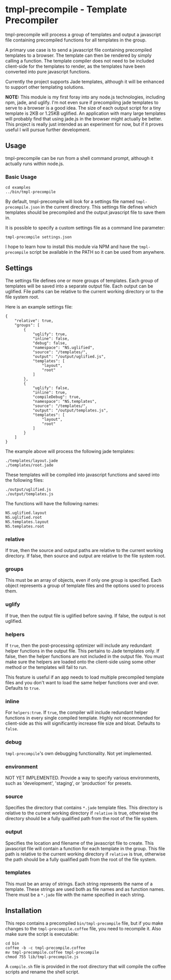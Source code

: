 # tmpl-precompile - Template Precompiler

tmpl-precompile will process a group of templates and output a javascript file containing
precompiled functions for all templates in the group. 

A primary use case is to send a javascript file containing precompiled templates to a browser. The
template can then be rendered by simply calling a function. The template compiler does not need to 
be included client-side for the templates to render, as the templates have been converted into pure
javascript functions.

Currently the project supports Jade templates, although it will be enhanced to support other
templating solutions.

**NOTE:** This module is my first foray into any node.js technologies, including npm, jade, and uglify.
I'm not even sure if precompiling jade templates to serve to a browser is a good idea. The size of 
each output script for a tiny template is 2KB or 1.25KB uglified. An application with many large 
templates will probably find that using jade.js in the browser might actually be better. This 
project is really just intended as an experiment for now, but if it proves useful I will pursue 
further development.

## Usage

tmpl-precompile can be run from a shell command prompt, although it actually runs within node.js. 

### Basic Usage

    cd examples
    ../bin/tmpl-precompile

By default, tmpl-precompile will look for a settings file named `tmpl-precompile.json` in the
current directory. This settings file defines which templates should be precompiled and the
output javascript file to save them in.

It is possible to specify a custom settings file as a command line parameter:

    tmpl-precompile settings.json

I hope to learn how to install this module via NPM and have the `tmpl-precompile` script be
available in the PATH so it can be used from anywhere.

## Settings

The settings file defines one or more groups of templates. Each group of templates will be saved
into a separate output file. Each output can be uglified. File paths can be relative to the current
working directory or to the file system root.

Here is an example settings file:

	{
		"relative": true,
		"groups": [
			{
				"uglify": true,
				"inline": false,
				"debug": false,
				"namespace": "NS.uglified",
				"source": "/templates/",
				"output": "/output/uglified.js",
				"templates": [
					"layout",
					"root"
				]
			},
			{
				"uglify": false,
				"inline": true,
				"compileDebug": true,
				"namespace": "NS.templates",
				"source": "/templates/",
				"output": "/output/templates.js",
				"templates": [
					"layout",
					"root"
				]
			}
		]
	}

The example above will process the following jade templates:

    ./templates/layout.jade
    ./templates/root.jade

These templates will be compiled into javascript functions and saved into the following files:

    ./output/uglified.js
    ./output/templates.js

The functions will have the following names:

    NS.uglified.layout
    NS.uglified.root
    NS.templates.layout
    NS.templates.root

### relative

If true, then the source and output paths are relative to the current working directory. If false, 
then source and output are relative to the file system root.

### groups

This must be an array of objects, even if only one group is specified. Each object represents a
group of template files and the options used to process them.

### uglify

If true, then the output file is uglified before saving. If false, the output is not uglified.

### helpers

If `true`, then the post-processing optimizer will include any redundant helper
functions in the output file. This pertains to Jade templates only. If false, then the helper functions
are not included in the output file. You must make sure the helpers are loaded onto the client-side
using some other method or the templates will fail to run. 

This feature is useful if an app needs to load multiple precompiled template files and you don't want to load the same helper functions over and over. Defaults to `true`.

### inline

For `helpers:true`. If `true`, the compiler will include redundant helper functions in every single compiled template. Highly not recommended for client-side as this will significantly increase file size and bloat. Defaults to `false`.

### debug

`tmpl-precompile`'s own debugging functionality. Not yet implemented. 

### environment

NOT YET IMPLEMENTED. Provide a way to specify various environments, such as 'development', 'staging', or
'production' for presets. 

### source

Specifies the directory that contains `*.jade` template files. This directory is relative to the
current working directory if `relative` is true, otherwise the directory should be a fully
qualified path from the root of the file system.

### output

Specifies the location and filename of the javascript file to create. This javascript file will
contain a function for each template in the group. This file path is relative to the current 
working directory if `relative` is true, otherwise the path should be a fully qualified path 
from the root of the file system.

### templates

This must be an array of strings. Each string represents the name of a template. These strings are
used both as file names and as function names. There must be a `*.jade` file with the name specified 
in each string.

## Installation

This repo contains a precompiled `bin/tmpl-precompile` file, but if you make changes to the
`tmpl-precompile.coffee` file, you need to recompile it. Also make sure the script is executable:

    cd bin
    coffee -b -c tmpl-precompile.coffee
    mv tmpl-precompile.coffee tmpl-precompile
    chmod 755 lib/tmpl-precompile.js

A `compile.sh` file is provided in the root directory that will compile the coffee scripts and rename
the shell script.